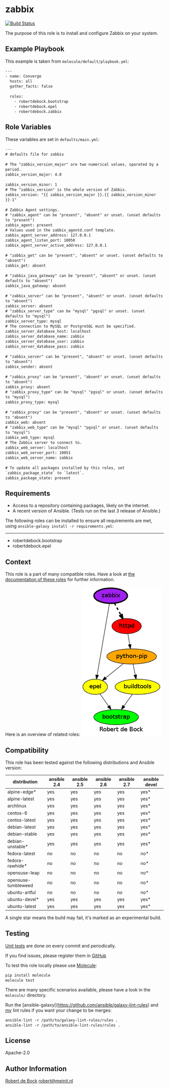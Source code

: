 zabbix
=========

[![Build Status](https://travis-ci.org/robertdebock/ansible-role-zabbix.svg?branch=master)](https://travis-ci.org/robertdebock/ansible-role-zabbix)

The purpose of this role is to install and configure Zabbix on your system.

Example Playbook
----------------

This example is taken from `molecule/default/playbook.yml`:
```
---
- name: Converge
  hosts: all
  gather_facts: false

  roles:
    - robertdebock.bootstrap
    - robertdebock.epel
    - robertdebock.zabbix

```

Role Variables
--------------

These variables are set in `defaults/main.yml`:
```
---
# defaults file for zabbix

# The "zabbix_version_major" are two numerical values, sparated by a period.
zabbix_version_major: 4.0

zabbix_version_minor: 1
# The "zabbix_version" is the whole version of Zabbix.
zabbix_version: "{{ zabbix_version_major }}.{{ zabbix_version_minor }}-1"

# Zabbix Agent settings.
# "zabbix_agent" can be "present", "absent" or unset. (unset defaults to "present")
zabbix_agent: present
# Values used in the zabbix_agentd.conf template.
zabbix_agent_server_address: 127.0.0.1
zabbix_agent_listen_port: 10050
zabbix_agent_server_active_address: 127.0.0.1

# "zabbix_get" can be "present", "absent" or unset. (unset defaults to "absent")
zabbix_get: absent

# "zabbix_java_gateway" can be "present", "absent" or unset. (unset defaults to "absent")
zabbix_java_gateway: absent

# "zabbix_server" can be "present", "absent" or unset. (unset defaults to "absent")
zabbix_server: absent
# "zabbix_server_type" can be "mysql" "pgsql" or unset. (unset defaults to "mysql")
zabbix_server_type: mysql
# The connection to MySQL or PostgreSQL must be specified.
zabbix_server_database_host: localhost
zabbix_server_database_name: zabbix
zabbix_server_database_user: zabbix
zabbix_server_database_pass: zabbix

# "zabbix_server" can be "present", "absent" or unset. (unset defaults to "absent")
zabbix_sender: absent

# "zabbix_proxy" can be "present", "absent" or unset. (unset defaults to "absent")
zabbix_proxy: absent
# "zabbix_proxy_type" can be "mysql" "pgsql" or unset. (unset defaults to "mysql")
zabbix_proxy_type: mysql

# "zabbix_proxy" can be "present", "absent" or unset. (unset defaults to "absent")
zabbix_web: absent
# "zabbix_web_type" can be "mysql" "pgsql" or unset. (unset defaults to "mysql")
zabbix_web_type: mysql
# The Zabbix server to connect to.
zabbix_web_server: localhost
zabbix_web_server_port: 10051
zabbix_web_server_name: zabbix

# To update all packages installed by this roles, set `zabbix_package_state` to `latest`.
zabbix_package_state: present

```

Requirements
------------

- Access to a repository containing packages, likely on the internet.
- A recent version of Ansible. (Tests run on the last 3 release of Ansible.)

The following roles can be installed to ensure all requirements are met, using `ansible-galaxy install -r requirements.yml`:

---
- robertdebock.bootstrap
- robertdebock.epel


Context
-------

This role is a part of many compatible roles. Have a look at [the documentation of these roles](https://robertdebock.nl/) for further information.

Here is an overview of related roles:
![dependencies](https://raw.githubusercontent.com/robertdebock/drawings/artifacts/zabbix.png "Dependency")


Compatibility
-------------

This role has been tested against the following distributions and Ansible version:

|distribution|ansible 2.4|ansible 2.5|ansible 2.6|ansible 2.7|ansible devel|
|------------|-----------|-----------|-----------|-----------|-------------|
|alpine-edge*|yes|yes|yes|yes|yes*|
|alpine-latest|yes|yes|yes|yes|yes*|
|archlinux|yes|yes|yes|yes|yes*|
|centos-6|yes|yes|yes|yes|yes*|
|centos-latest|yes|yes|yes|yes|yes*|
|debian-latest|yes|yes|yes|yes|yes*|
|debian-stable|yes|yes|yes|yes|yes*|
|debian-unstable*|yes|yes|yes|yes|yes*|
|fedora-latest|no|no|no|no|no*|
|fedora-rawhide*|no|no|no|no|no*|
|opensuse-leap|no|no|no|no|no*|
|opensuse-tumbleweed|no|no|no|no|no*|
|ubuntu-artful|no|no|no|no|no*|
|ubuntu-devel*|yes|yes|yes|yes|yes*|
|ubuntu-latest|yes|yes|yes|yes|yes*|

A single star means the build may fail, it's marked as an experimental build.

Testing
-------

[Unit tests](https://travis-ci.org/robertdebock/ansible-role-zabbix) are done on every commit and periodically.

If you find issues, please register them in [GitHub](https://github.com/robertdebock/ansible-role-zabbix/issues)

To test this role locally please use [Molecule](https://github.com/metacloud/molecule):
```
pip install molecule
molecule test
```
There are many specific scenarios available, please have a look in the `molecule/` directory.

Run the [ansible-galaxy[(https://github.com/ansible/galaxy-lint-rules) and [my](https://github.com/robertdebock/ansible-lint-rules) lint rules if you want your change to be merges:
```
ansible-lint -r /path/to/galaxy-lint-rules/rules .
ansible-lint -r /path/to/ansible-lint-rules/rules .
```

License
-------

Apache-2.0


Author Information
------------------

[Robert de Bock](https://robertdebock.nl/) <robert@meinit.nl>

